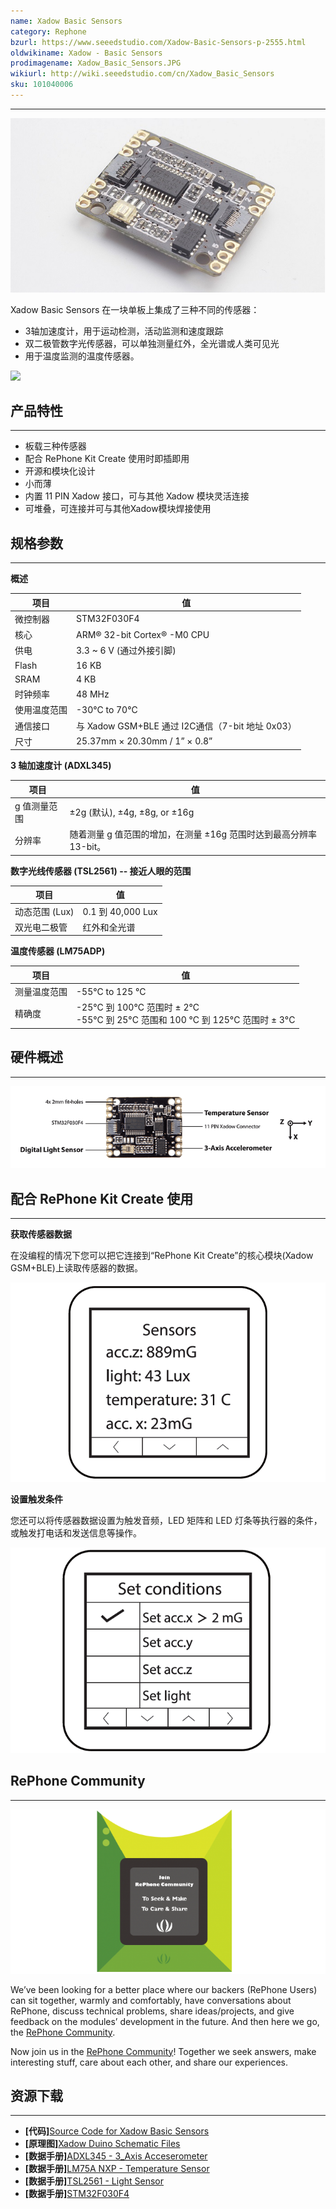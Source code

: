 ```yaml
---
name: Xadow Basic Sensors
category: Rephone
bzurl: https://www.seeedstudio.com/Xadow-Basic-Sensors-p-2555.html
oldwikiname: Xadow - Basic Sensors
prodimagename: Xadow_Basic_Sensors.JPG
wikiurl: http://wiki.seeedstudio.com/cn/Xadow_Basic_Sensors
sku: 101040006
---
```


---
![](https://github.com/SeeedDocument/Xadow_Basic_Sensors/raw/master/images/Xadow_Basic_Sensors.JPG)

Xadow Basic Sensors 在一块单板上集成了三种不同的传感器：
- 3轴加速度计，用于运动检测，活动监测和速度跟踪
- 双二极管数字光传感器，可以单独测量红外，全光谱或人类可见光
- 用于温度监测的温度传感器。

[![](https://github.com/SeeedDocument/wiki_chinese/raw/master/docs/images/click_to_buy.PNG)](https://item.taobao.com/item.htm?spm=a1z38n.10677092.0.0.1b204534n0gGsT&id=534578911525)

## 产品特性
---
- 板载三种传感器
- 配合 RePhone Kit Create 使用时即插即用
- 开源和模块化设计
- 小而薄
- 内置 11 PIN Xadow 接口，可与其他 Xadow 模块灵活连接
- 可堆叠，可连接并可与其他Xadow模块焊接使用

## 规格参数
---
**概述**

|项目|值|
|---|---|
|微控制器	|STM32F030F4
|核心|	ARM® 32-bit Cortex® -M0 CPU
|供电|	3.3 ~ 6 V (通过外接引脚)
|Flash	|16 KB
|SRAM|	4 KB
|时钟频率|	48 MHz
|使用温度范围|-30°C to 70°C
|通信接口|	与 Xadow GSM+BLE 通过 I2C通信（7-bit 地址 0x03）
|尺寸	|25.37mm × 20.30mm / 1” × 0.8”

**3 轴加速度计 (ADXL345)**

|项目|值|
|---|---|
|g 值测量范围|	±2g (默认), ±4g, ±8g, or ±16g
|分辨率|	随着测量 g 值范围的增加，在测量 ±16g 范围时达到最高分辨率 13-bit。

**数字光线传感器 (TSL2561) -- 接近人眼的范围**

|项目|值|
|---|---|
|动态范围 (Lux)|	0.1 到 40,000 Lux
|双光电二极管	|红外和全光谱

**温度传感器 (LM75ADP)**

|项目|值|
|---|---|
|测量温度范围|	-55°C to 125 °C
|精确度	|-25°C 到 100°C 范围时 ± 2°C <br>-55°C 到 25°C 范围和 100 °C 到 125°C 范围时 ± 3°C|

## 硬件概述
---
![](https://github.com/SeeedDocument/Xadow_Basic_Sensors/raw/master/images/Xadow_Basic_Sensors.png)

## 配合 RePhone Kit Create 使用
---
**获取传感器数据**

在没编程的情况下您可以把它连接到“RePhone Kit Create”的核心模块(Xadow GSM+BLE)上读取传感器的数据。

![](https://github.com/SeeedDocument/Xadow_Basic_Sensors/raw/master/images/Xadow_Basic_Sensors_Sensor_Value.png)

**设置触发条件**

您还可以将传感器数据设置为触发音频，LED 矩阵和 LED 灯条等执行器的条件，或触发打电话和发送信息等操作。

![](https://github.com/SeeedDocument/Xadow_Basic_Sensors/raw/master/images/Xadow_Basic_Sensors_Set_Sensor_Condition.png)

## RePhone Community
---
[![](https://github.com/SeeedDocument/Xadow_Basic_Sensors/raw/master/images/300px-RePhone_Community-2.png)](http://www.seeed.cc/discover.html?t=RePhone)

We’ve been looking for a better place where our backers (RePhone Users) can sit together, warmly and comfortably, have conversations about RePhone, discuss technical problems, share ideas/projects, and give feedback on the modules’ development in the future. And then here we go, the [RePhone Community](http://www.seeed.cc/discover.html?t=RePhone).

Now join us in the [RePhone Community](http://www.seeed.cc/discover.html?t=RePhone)! Together we seek answers, make interesting stuff, care about each other, and share our experiences.


## 资源下载
---

- **[代码]**[Source Code for Xadow Basic Sensors](https://github.com/WayenWeng/Xadow_Basic_Sensors/)
- **[原理图]**[Xadow Duino Schematic Files](https://github.com/SeeedDocument/Xadow_Basic_Sensors/raw/master/resources/202000745_PCBA%3BXadow%20Basic%20Sensors%20v1.0_schemic%20file.zip)
- **[数据手册]**[ADXL345 - 3_Axis Acceserometer](https://github.com/SeeedDocument/Xadow_Basic_Sensors/raw/master/res/ADXL345-3_Axis_Acceserometer.pdf)
- **[数据手册]**[LM75A NXP - Temperature Sensor](https://github.com/SeeedDocument/Xadow_Basic_Sensors/raw/master/res/LM75A_NXP-Temperature_Sensor_.pdf)
- **[数据手册]**[TSL2561 - Light Sensor](https://github.com/SeeedDocument/Xadow_Basic_Sensors/raw/master/res/TSL2561-Light_Sensor_.pdf)
- **[数据手册]**[STM32F030F4](https://github.com/SeeedDocument/Xadow_Basic_Sensors/raw/master/res/STM32F030F4.pdf)
